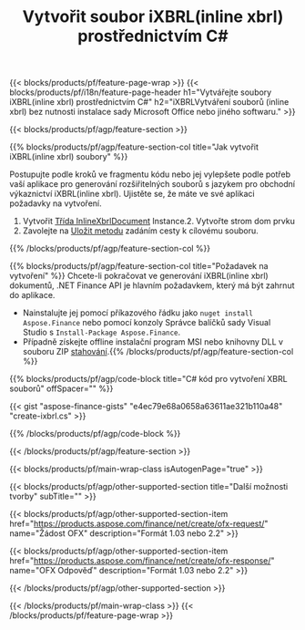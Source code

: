 ﻿---
title: Vytvořit soubor iXBRL(inline xbrl) prostřednictvím C#
description: Ukázkový kód pro vytvoření souboru iXBRL(inline xbrl). Použijte API ukázkový kód pro dávkové generování iXBRL(inline xbrl) souborů v aplikacích založených na .NET. 
url: /cs/net/create/ixbrl/
family: finance
platformtag: net
feature: create
informat: iXBRL
outformat: 
otherformats: 
---
{{< blocks/products/pf/feature-page-wrap >}}
{{< blocks/products/pf/i18n/feature-page-header h1="Vytvářejte soubory iXBRL(inline xbrl) prostřednictvím C#" h2="iXBRLVytváření souborů (inline xbrl) bez nutnosti instalace sady Microsoft Office nebo jiného softwaru." >}}

{{< blocks/products/pf/agp/feature-section >}}

{{% blocks/products/pf/agp/feature-section-col title="Jak vytvořit iXBRL(inline xbrl) soubory" %}}

Postupujte podle kroků ve fragmentu kódu nebo jej vylepšete podle potřeb vaší aplikace pro generování rozšiřitelných souborů s jazykem pro obchodní výkaznictví iXBRL(inline xbrl). Ujistěte se, že máte ve své aplikaci požadavky na vytvoření.

1. Vytvořit [Třída InlineXbrlDocument](https://apireference.aspose.com/finance/net/aspose.finance.xbrl.inline/inlinexbrldocument) Instance.2. Vytvořte strom dom prvku
3. Zavolejte na [Uložit metodu](https://apireference.aspose.com/finance/net/aspose.finance.xbrl.inline.inlinexbrldocument/save/methods/1) zadáním cesty k cílovému souboru.

{{% /blocks/products/pf/agp/feature-section-col %}}

{{% blocks/products/pf/agp/feature-section-col title="Požadavek na vytvoření" %}}
Chcete-li pokračovat ve generování iXBRL(inline xbrl) dokumentů, .NET Finance API je hlavním požadavkem, který má být zahrnut do aplikace. 
- Nainstalujte jej pomocí příkazového řádku jako ```nuget install Aspose.Finance``` nebo pomocí konzoly Správce balíčků sady Visual Studio s ```Install-Package Aspose.Finance```.
- Případně získejte offline instalační program MSI nebo knihovny DLL v souboru ZIP [stahování](https://downloads.aspose.com/finance/net).{{% /blocks/products/pf/agp/feature-section-col %}}

{{% blocks/products/pf/agp/code-block title="C# kód pro vytvoření XBRL souborů" offSpacer="" %}}

{{< gist "aspose-finance-gists" "e4ec79e68a0658a63611ae321b110a48" "create-ixbrl.cs" >}}

{{% /blocks/products/pf/agp/code-block %}}

{{< /blocks/products/pf/agp/feature-section >}}

{{< blocks/products/pf/main-wrap-class isAutogenPage="true" >}}

{{< blocks/products/pf/agp/other-supported-section title="Další možnosti tvorby" subTitle="" >}}

{{< blocks/products/pf/agp/other-supported-section-item href="https://products.aspose.com/finance/net/create/ofx-request/" name="Žádost OFX" description="Formát 1.03 nebo 2.2" >}}

{{< blocks/products/pf/agp/other-supported-section-item href="https://products.aspose.com/finance/net/create/ofx-response/" name="OFX Odpověď" description="Formát 1.03 nebo 2.2" >}}

{{< /blocks/products/pf/agp/other-supported-section >}}

{{< /blocks/products/pf/main-wrap-class >}}
{{< /blocks/products/pf/feature-page-wrap >}}